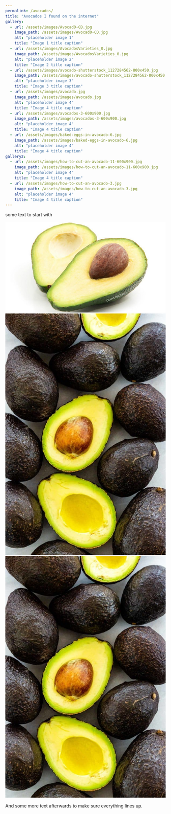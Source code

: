 ```yaml
---
permalink: /avocados/
title: "Avocados I found on the internet"
gallery:
  - url: /assets/images/Avocad0-CD.jpg
    image_path: /assets/images/Avocad0-CD.jpg
    alt: "placeholder image 1"
    title: "Image 1 title caption"
  - url: /assets/images/AvocadosVarieties_0.jpg
    image_path: /assets/images/AvocadosVarieties_0.jpg
    alt: "placeholder image 2"
    title: "Image 2 title caption"
  - url: /assets/images/avocado-shutterstock_1127284562-800x450.jpg
    image_path: /assets/images/avocado-shutterstock_1127284562-800x450.jpg
    alt: "placeholder image 3"
    title: "Image 3 title caption"
  - url: /assets/images/avocado.jpg
    image_path: /assets/images/avocado.jpg
    alt: "placeholder image 4"
    title: "Image 4 title caption"
  - url: /assets/images/avocados-3-600x900.jpg
    image_path: /assets/images/avocados-3-600x900.jpg
    alt: "placeholder image 4"
    title: "Image 4 title caption"
  - url: /assets/images/baked-eggs-in-avocado-6.jpg
    image_path: /assets/images/baked-eggs-in-avocado-6.jpg
    alt: "placeholder image 4"
    title: "Image 4 title caption"
gallery2:
  - url: /assets/images/how-to-cut-an-avocado-11-600x900.jpg
    image_path: /assets/images/how-to-cut-an-avocado-11-600x900.jpg
    alt: "placeholder image 4"
    title: "Image 4 title caption"
  - url: /assets/images/how-to-cut-an-avocado-3.jpg
    image_path: /assets/images/how-to-cut-an-avocado-3.jpg
    alt: "placeholder image 4"
    title: "Image 4 title caption"
---
```


some text to start with

<div id="slider">
  
  ![Some avocados](/assets/images/Avocad0-CD.jpg)
  ![more](/assets/images/avocados-3-600x900.jpg)
  ![and still more](/assets/images/avocados-3-600x900.jpg)
  
</div>

And some more text afterwards to make sure everything lines up.
